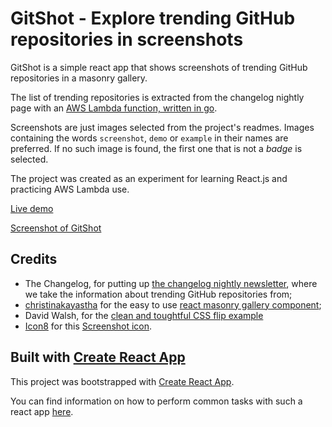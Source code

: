# GitShot - Explore trending GitHub repositories in screenshots

GitShot is a simple react app that shows screenshots of trending GitHub repositories in a masonry gallery.

The list of trending repositories is extracted from the changelog nightly page with an [AWS Lambda function, written in go](https://github.com/quasoft/changelog-nightly-parser).

Screenshots are just images selected from the project's readmes. Images containing the words `screenshot`, `demo` or `example` in their names are preferred. If no such image is found, the first one that is not a *badge* is selected.

The project was created as an experiment for learning React.js and practicing AWS Lambda use.

[Live demo](https://quasoft.github.io/gitshot/)

[Screenshot of GitShot](docs/gitshot-screenshot.jpg)

## Credits
- The Changelog, for putting up [the changelog nightly newsletter](https://changelog.com/nightly), where we take the information about trending GitHub repositories from;
- [christinakayastha](https://github.com/christinakayastha) for the easy to use [react masonry gallery component](https://github.com/christinakayastha/react-image-masonry);
- David Walsh, for the [clean and toughtful CSS flip example](https://davidwalsh.name/css-flip)
- [Icon8](https://icons8.com/) for this [Screenshot icon](https://www.iconfinder.com/icons/2639913/screenshot_icon#size=256).

## Built with [Create React App](https://github.com/facebookincubator/create-react-app)
This project was bootstrapped with [Create React App](https://github.com/facebookincubator/create-react-app).

You can find information on how to perform common tasks with such a react app [here](https://github.com/facebookincubator/create-react-app/blob/master/packages/react-scripts/template/README.md).

